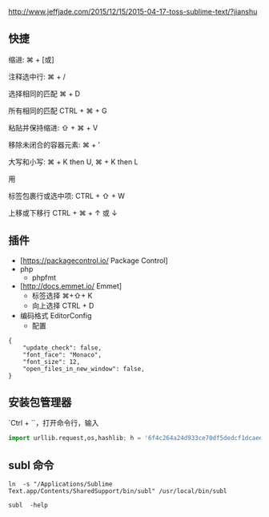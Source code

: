 http://www.jeffjade.com/2015/12/15/2015-04-17-toss-sublime-text/?jianshu

##  快捷
缩进: ⌘ + [或]

注释选中行: ⌘ + /

选择相同的匹配 ⌘ + D

所有相同的匹配 CTRL + ⌘ + G

粘贴并保持缩进: ⇧ + ⌘ + V

移除未闭合的容器元素: ⌘ + ’

大写和小写: ⌘ + K then U, ⌘ + K then L

用<nowiki><p>标签包裹行或选中项: CTRL + ⇧ + W</nowiki>

上移或下移行 CTRL + ⌘ + ↑ 或 ↓

##  插件
- [https://packagecontrol.io/ Package Control]
- php
   - phpfmt
- [http://docs.emmet.io/ Emmet]
  - 标签选择 ⌘+⇧+ K
  - 向上选择 CTRL + D
- 编码格式 EditorConfig
  - 配置

```shell
{
	"update_check": false,
	"font_face": "Monaco",
	"font_size": 12,
	"open_files_in_new_window": false,
}

```


##  安装包管理器
`Ctrl + ``，打开命令行，输入
```python
import urllib.request,os,hashlib; h = '6f4c264a24d933ce70df5dedcf1dcaee' + 'ebe013ee18cced0ef93d5f746d80ef60'; pf = 'Package Control.sublime-package'; ipp = sublime.installed_packages_path(); urllib.request.install_opener( urllib.request.build_opener( urllib.request.ProxyHandler()) ); by = urllib.request.urlopen( 'http://packagecontrol.io/' + pf.replace(' ', '%20')).read(); dh = hashlib.sha256(by).hexdigest(); print('Error validating download (got %s instead of %s), please try manual install' % (dh, h)) if dh != h else open(os.path.join( ipp, pf), 'wb' ).write(by)
```

##  subl 命令 
`ln  -s "/Applications/Sublime Text.app/Contents/SharedSupport/bin/subl" /usr/local/bin/subl`

`subl  -help`
